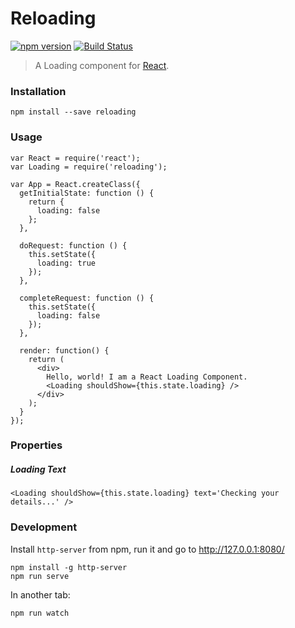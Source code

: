 # Reloading

[![npm version](https://badge.fury.io/js/reloading.svg)](http://badge.fury.io/js/reloading)
[![Build Status](https://travis-ci.org/ekonstantinidis/reloading.svg?branch=master)](https://travis-ci.org/ekonstantinidis/re-loading)

> A Loading component for [React](http://facebook.github.io/react/).

### Installation

    npm install --save reloading


### Usage

    var React = require('react');
    var Loading = require('reloading');

    var App = React.createClass({
      getInitialState: function () {
        return {
          loading: false
        };
      },

      doRequest: function () {
        this.setState({
          loading: true
        });
      },

      completeRequest: function () {
        this.setState({
          loading: false
        });
      },

      render: function() {
        return (
          <div>
            Hello, world! I am a React Loading Component.
            <Loading shouldShow={this.state.loading} />
          </div>
        );
      }
    });


### Properties

##### Loading Text
    <Loading shouldShow={this.state.loading} text='Checking your details...' />


### Development
Install `http-server` from npm, run it and go to http://127.0.0.1:8080/

    npm install -g http-server
    npm run serve

In another tab:

    npm run watch